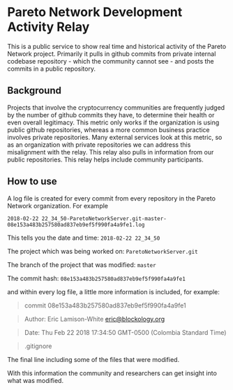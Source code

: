 # Pareto Network Development Activity Relay

This is a public service to show real time and historical activity of the Pareto Network project. Primarily it pulls in github commits from private internal codebase repository - which the community cannot see - and posts the commits in a public repository.

## Background

Projects that involve the cryptocurrency communities are frequently judged by the number of github commits they have, to determine their health or even overall legitimacy. This metric only works if the organization is using public github repositories, whereas a more common business practice involves private repositories. Many external services look at this metric, so as an organization with private repositories we can address this misalignment with the relay. This relay also pulls in information from our public repositories. This relay helps include community participants.

## How to use

A log file is created for every commit from every repository in the Pareto Network organization. For example

`2018-02-22 22_34_50-ParetoNetworkServer.git-master-08e153a483b257580ad837eb9ef5f990fa4a9fe1.log`

This tells you the date and time: `2018-02-22 22_34_50`

The project which was being worked on: `ParetoNetworkServer.git`

The branch of the project that was modified: `master`

The commit hash: `08e153a483b257580ad837eb9ef5f990fa4a9fe1`

and within every log file, a little more information is included, for example:

> commit 08e153a483b257580ad837eb9ef5f990fa4a9fe1

> Author:	Eric Lamison-White <eric@blockology.org>

> Date:	Thu Feb 22 2018 17:34:50 GMT-0500 (Colombia Standard Time)

>    .gitignore


The final line including some of the files that were modified.

With this information the community and researchers can get insight into what was modified.
